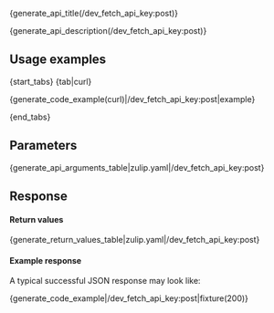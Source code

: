 {generate_api_title(/dev_fetch_api_key:post)}

{generate_api_description(/dev_fetch_api_key:post)}

## Usage examples

{start_tabs}
{tab|curl}

{generate_code_example(curl)|/dev_fetch_api_key:post|example}

{end_tabs}

## Parameters

{generate_api_arguments_table|zulip.yaml|/dev_fetch_api_key:post}

## Response

#### Return values

{generate_return_values_table|zulip.yaml|/dev_fetch_api_key:post}

#### Example response

A typical successful JSON response may look like:

{generate_code_example|/dev_fetch_api_key:post|fixture(200)}
